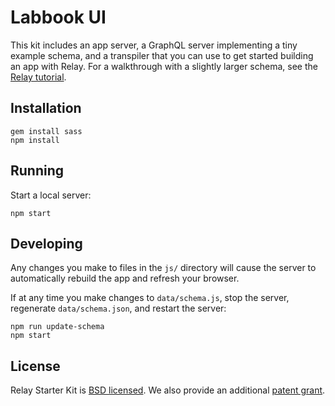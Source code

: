 # Labbook UI

This kit includes an app server, a GraphQL server implementing a tiny example schema, and a transpiler that you can use to get started building an app with Relay. For a walkthrough with a slightly larger schema, see the [Relay tutorial](https://facebook.github.io/relay/docs/tutorial.html).

## Installation

```
gem install sass
npm install
```

## Running

Start a local server:

```
npm start
```

## Developing

Any changes you make to files in the `js/` directory will cause the server to
automatically rebuild the app and refresh your browser.

If at any time you make changes to `data/schema.js`, stop the server,
regenerate `data/schema.json`, and restart the server:

```
npm run update-schema
npm start
```


## License

Relay Starter Kit is [BSD licensed](./LICENSE). We also provide an additional [patent grant](./PATENTS).
